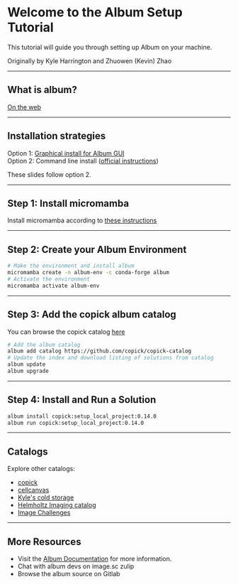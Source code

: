 # Welcome to the Album Setup Tutorial

This tutorial will guide you through setting up Album on your machine.

Originally by Kyle Harrington and Zhuowen (Kevin) Zhao

---

## What is album?

[On the web](https://album.solutions/)

---

## Installation strategies

Option 1: [Graphical install for Album GUI](https://docs.album.solutions/en/latest/installation-instructions.html#automated-installation-with-album-installation-wizard)  
Option 2: Command line install ([official instructions](https://docs.album.solutions/en/latest/installation-instructions.html#manual-installation))

These slides follow option 2.

---

## Step 1: Install micromamba

Install micromamba according to [these instructions](https://mamba.readthedocs.io/en/latest/installation/micromamba-installation.html)

---

## Step 2: Create your Album Environment

```sh
# Make the environment and install album
micromamba create -n album-env -c conda-forge album
# Activate the environment
micromamba activate album-env
```

---

## Step 3: Add the copick album catalog

You can browse the copick catalog [here](https://copick.github.io/copick-catalog/catalog)

```sh
# Add the album catalog
album add catalog https://github.com/copick/copick-catalog
# Update the index and download listing of solutions from catalog
album update
album upgrade
```

---

## Step 4: Install and Run a Solution

```sh
album install copick:setup_local_project:0.14.0
album run copick:setup_local_project:0.14.0
```

---

## Catalogs

Explore other catalogs:

- [copick](https://copick.github.io/copick-catalog/catalog)
- [cellcanvas](https://album.cellcanvas.org/catalog)
- [Kyle's cold storage](https://cold-storage.kyleharrington.com/catalog)
- [Helmholtz Imaging
  catalog](https://album-app.gitlab.io/catalogs/helmholtz-imaging/catalog)
- [Image Challenges](https://album-app.gitlab.io/catalogs/image-challenges/catalog)

---

## More Resources

- Visit the [Album Documentation](https://docs.album.solutions) for more
information.
- Chat with album devs on image.sc zulip
- Browse the album source on Gitlab


